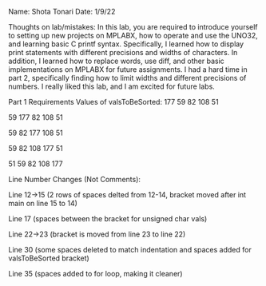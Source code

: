 Name: Shota Tonari
Date: 1/9/22

Thoughts on lab/mistakes:
In this lab, you are required to introduce yourself to setting up new projects on MPLABX, how to operate and use the UNO32, and learning basic C printf syntax.
Specifically, I learned how to display print statements with different precisions and widths of characters. In addition, I learned how to replace words, use diff, and
other basic implementations on MPLABX for future assignments. I had a hard time in part 2, specifically finding how to limit widths and different precisions of numbers.
I really liked this lab, and I am excited for future labs.


Part 1 Requirements
Values of valsToBeSorted:
177
59
82
108
51

59
177
82
108
51

59
82
177
108
51

59
82
108
177
51

51
59
82
108
177

Line Number Changes (Not Comments):

Line 12->15 (2 rows of spaces delted from 12-14, bracket moved after int main on line 15 to 14)

Line 17 (spaces between the bracket for unsigned char vals)

Line 22->23 (bracket is moved from line 23 to line 22)

Line 30 (some spaces deleted to match indentation and spaces added for valsToBeSorted bracket)

Line 35 (spaces added to for loop, making it cleaner)



